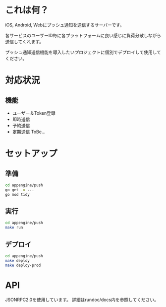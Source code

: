 # これは何？
iOS, Android, Webにプッシュ通知を送信するサーバーです。

各サービスのユーザーID毎に各プラットフォームに良い感じに負荷分散しながら送信してくれます。

プッシュ通知送信機能を導入したいプロジェクトに個別でデプロイして使用してください。

# 対応状況

## 機能
- ユーザー＆Token登録
- 即時送信
- 予約送信
- 定期送信 ToBe...

# セットアップ

## 準備
```bash
cd appengine/push
go get -u ...
go mod tidy
```

## 実行
```bash
cd appengine/push
make run
```

## デプロイ
```bash
cd appengine/push
make deploy
make deploy-prod
```

# API
JSONRPC2.0を使用しています。
詳細はrundoc/docs内を参照してください。
